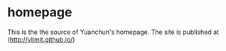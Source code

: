 # homepage
This is the the source of Yuanchun's homepage. The site is published at (http://ylimit.github.io/)